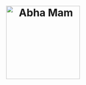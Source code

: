 
<h1 align="center">
  <br>
	  <a><img src="https://raw.githubusercontent.com/amitmerchant1990/electron-markdownify/master/app/img/markdownify.png" alt="Abha Mam" width="200"></a>
	<!--
	[Abha Mam github logo](https://github.com/user-attachments/assets/74154c3c-9f6b-47fd-8a5b-0e43a7b790c1)
	--!>
  <br>
</h1>
